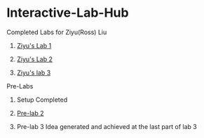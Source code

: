# Interactive-Lab-Hub

Completed Labs for Ziyu(Ross) Liu

1. [Ziyu's Lab 1](//github.com/dlydb/IDD-Fa18-Lab1/blob/master/README.md)

2. [Ziyu's Lab 2](//github.com/dlydb/IDD-Fa19-Lab2/blob/master/README.md)

3. [Ziyu's lab 3](//github.com/dlydb/IDD-Fa19-Lab3/blob/master/README.md)

Pre-Labs

1. Setup Completed

2. [Pre-lab 2](https://github.com/dlydb/IDD-Fa19-Lab2/blob/master/pre_lab.jpg)

3. Pre-lab 3 Idea generated and achieved at the last part of lab 3
